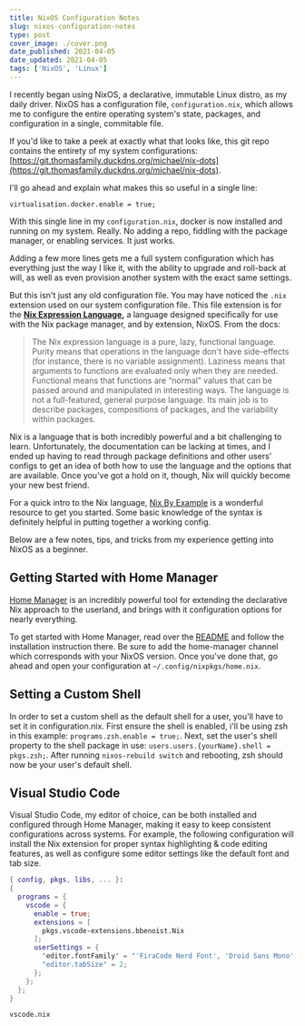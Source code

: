 ```yaml
---
title: NixOS Configuration Notes
slug: nixos-configuration-notes
type: post
cover_image: ./cover.png
date_published: 2021-04-05
date_updated: 2021-04-05
tags: ['NixOS', 'Linux']
---
```


I recently began using NixOS, a declarative, immutable Linux distro, as my daily driver. NixOS has a configuration file, `configuration.nix`, which allows me to configure the entire operating system's state, packages, and configuration in a single, commitable file. 

If you'd like to take a peek at exactly what that looks like, this git repo contains the entirety of my system configurations: [https://git.thomasfamily.duckdns.org/michael/nix-dots](https://git.thomasfamily.duckdns.org/michael/nix-dots). 

I'll go ahead and explain what makes this so useful in a single line:

    virtualisation.docker.enable = true;

With this single line in my `configuration.nix`, docker is now installed and running on my system. Really. No adding a repo, fiddling with the package manager, or enabling services. It just works. 

Adding a few more lines gets me a full system configuration which has everything just the way I like it, with the ability to upgrade and roll-back at will, as well as even provision another system with the exact same settings. 

But this isn't just any old configuration file. You may have noticed the `.nix` extension used on our system configuration file. This file extension is for the [**Nix Expression Language**](https://nixos.wiki/wiki/Nix_Expression_Language)**,** a language designed specifically for use with the Nix package manager, and by extension, NixOS. From the docs:

> The Nix expression language is a pure, lazy, functional language. Purity means that operations in the language don't have side-effects (for instance, there is no variable assignment). Laziness means that arguments to functions are evaluated only when they are needed. Functional means that functions are “normal” values that can be passed around and manipulated in interesting ways. The language is not a full-featured, general purpose language. Its main job is to describe packages, compositions of packages, and the variability within packages.

Nix is a language that is both incredibly powerful and a bit challenging to learn. Unfortunately, the documentation can be lacking at times, and I ended up having to read through package definitions and other users' configs to get an idea of both how to use the language and the options that are available. Once you've got a hold on it, though, Nix will quickly become your new best friend. 

For a quick intro to the Nix language, [Nix By Example](https://medium.com/@MrJamesFisher/nix-by-example-a0063a1a4c55) is a wonderful resource to get you started. Some basic knowledge of the syntax is definitely helpful in putting together a working config. 

Below are a few notes, tips, and tricks from my experience getting into NixOS as a beginner.

## Getting Started with Home Manager

[Home Manager](https://github.com/nix-community/home-manager) is an incredibly powerful tool for extending the declarative Nix approach to the userland, and brings with it configuration options for nearly everything. 

To get started with Home Manager, read over the [README](https://github.com/nix-community/home-manager/blob/master/README.md) and follow the installation instruction there. Be sure to add the home-manager channel which corresponds with your NixOS version. Once you've done that, go ahead and open your configuration at `~/.config/nixpkgs/home.nix`. 

## Setting a Custom Shell

In order to set a custom shell as the default shell for a user, you'll have to set it in configuration.nix. First ensure the shell is enabled, i'll be using zsh in this example: `programs.zsh.enable = true;`. Next, set the user's shell property to the shell package in use: `users.users.{yourName}.shell = pkgs.zsh;`. After running `nixos-rebuild switch` and rebooting, zsh should now be your user's default shell. 

## Visual Studio Code

Visual Studio Code, my editor of choice, can be both installed and configured through Home Manager, making it easy to keep consistent configurations across systems. For example, the following configuration will install the Nix extension for proper syntax highlighting & code editing features, as well as configure some editor settings like the default font and tab size. 

```nix
{ config, pkgs, libs, ... }:
{
  programs = {
    vscode = {
      enable = true;
      extensions = [
        pkgs.vscode-extensions.bbenoist.Nix
      ];
      userSettings = {
        "editor.fontFamily" = "'FiraCode Nerd Font', 'Droid Sans Mono', 'monospace'";
        "editor.tabSize" = 2;
      };
    };
  };
}
```
`vscode.nix`
